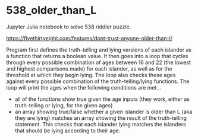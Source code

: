 # 538_older_than_L
Jupyter Julia notebook to solve 538 riddler puzzle.

https://fivethirtyeight.com/features/dont-trust-anyone-older-than-l/

Program first defines the truth-telling and lying versions of each islander as a function that returns a boolean value.
It then goes into a loop that cycles through every possible combination of ages between 16 and 22 (the lowest and highest
comparisons made) for each islander, as well as for the threshold at which they begin lying.
The loop also checks these ages against every possible combination of the truth-telling/lying functions.
The loop will print the ages when the following conditions are met...
- all of the functions show true given the age inputs (they work, either as truth-telling or lying, for the given ages)
- an array showing true/false whether a given islander is older than L (aka they are lying) matches an array showing 
  the result of the truth-telling statement. This checks that each islander lying matches the islanders that should be lying
  according to their age.
